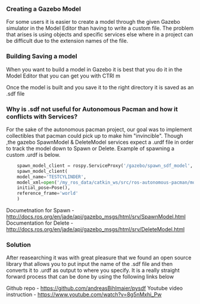 ### Creating a Gazebo Model 

For some users it is easier to create a model through the given Gazebo simulator in the Model Editor than having to write a custom file. The problem that arises is using objects and specific services else where in a project can be difficult due to the extension names of the file. 

### Building  Saving a model 

When you want to build a model in Gazebo it is best that you do it in the Model Editor that you can get you with CTRl m

Once the model is built and you save it to the right directory it is saved as an .sdf file 

### Why is .sdf not useful for Autonomous Pacman and how it conflicts with Services?

For the sake of the autonomous pacman project, our goal was to implement collectibles that pacman could pick up to make him "invincible". Though ,the gazebo SpawnModel & DeleteModel services expect a .urdf file in order to track the model down to Spawn or Delete. 
Example of spawning a custom .urdf is below. 

``` python 
    spawn_model_client = rospy.ServiceProxy('/gazebo/spawn_sdf_model', SpawnModel)
    spawn_model_client(
    model_name='TESTCYLINDER',
    model_xml=open('/my_ros_data/catkin_ws/src/ros-autonomous-pacman/models/TESTCYLINDER/TESTCYLINDER.urdf', 'r').read(), 
    initial_pose=Pose(),
    reference_frame='world'
    )
```

Documetnation for Spawn -  http://docs.ros.org/en/jade/api/gazebo_msgs/html/srv/SpawnModel.html
Documentation for Delete - http://docs.ros.org/en/jade/api/gazebo_msgs/html/srv/DeleteModel.html
### Solution 

After reasearching it was with great pleasure that we found an open source library that allows you to put input the name of the .sdf file and then converts it to .urdf as output to where you specify. It is a really straight forward process that can be done by using the following links below 

Github repo - https://github.com/andreasBihlmaier/pysdf
Youtube video instruction - https://www.youtube.com/watch?v=8g5nMxhi_Pw



